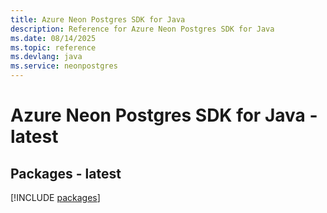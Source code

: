 ```yaml
---
title: Azure Neon Postgres SDK for Java
description: Reference for Azure Neon Postgres SDK for Java
ms.date: 08/14/2025
ms.topic: reference
ms.devlang: java
ms.service: neonpostgres
---
```

# Azure Neon Postgres SDK for Java - latest
## Packages - latest
[!INCLUDE [packages](neon-postgres-index.md)]